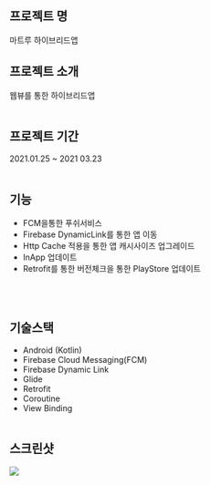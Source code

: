 ## 프로젝트 명
마트루 하이브리드앱

## 프로젝트 소개
웹뷰를 통한 하이브리드앱
<br><br>

## 프로젝트 기간
2021.01.25 ~ 2021 03.23<br><br>

## 기능
* FCM을통한 푸쉬서비스 
* Firebase DynamicLink를 통한 앱 이동
* Http Cache 적용을 통한 앱 캐시사이즈 업그레이드
* InApp 업데이트
* Retrofit를 통한 버전체크을 통한 PlayStore 업데이트

<br><br>



## 기술스택
* Android (Kotlin)
* Firebase Cloud Messaging(FCM)
* Firebase Dynamic Link
* Glide
* Retrofit
* Coroutine 
* View Binding
<br><br>

## 스크린샷
<div>
  <img src="https://user-images.githubusercontent.com/48284360/111037947-b818d600-8469-11eb-913b-34c8eaff6e5b.png">
  </div>
